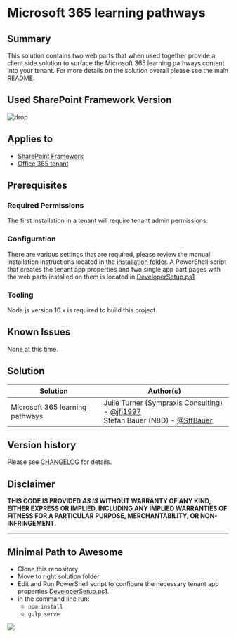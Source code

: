 # Microsoft 365 learning pathways

## Summary

This solution contains two web parts that when used together provide a client side solution to surface the Microsoft 365 learning pathways content into your tenant. For more details on the solution overall please see the main [README](README.md).

## Used SharePoint Framework Version

![drop](https://img.shields.io/badge/drop-1.12.1-green.svg)

## Applies to

* [SharePoint Framework](https://dev.office.com/sharepoint)
* [Office 365 tenant](https://dev.office.com/sharepoint/docs/spfx/set-up-your-development-environment)

## Prerequisites

### Required Permissions

The first installation in a tenant will require tenant admin permissions.

### Configuration

There are various settings that are required, please review the manual installation instructions located in the [installation folder](installation/README.md). A PowerShell script that creates the tenant app properties and two single app part pages with the web parts installed on them is located in [DeveloperSetup.ps1](./DeveloperSetup.ps1)

### Tooling

Node.js version 10.x is required to build this project.

## Known Issues

None at this time.

## Solution

Solution|Author(s)
--------|---------
Microsoft 365 learning pathways | Julie Turner (Sympraxis Consulting) - [@jfj1997](https://twitter.com/jfj1997) <br/> Stefan Bauer (N8D) - [@StfBauer](https://twitter.com/stfbauer)

## Version history

Please see [CHANGELOG](src/CHANGELOG.md) for details.

## Disclaimer

**THIS CODE IS PROVIDED *AS IS* WITHOUT WARRANTY OF ANY KIND, EITHER EXPRESS OR IMPLIED, INCLUDING ANY IMPLIED WARRANTIES OF FITNESS FOR A PARTICULAR PURPOSE, MERCHANTABILITY, OR NON-INFRINGEMENT.**

---

## Minimal Path to Awesome

* Clone this repository
* Move to right solution folder
* Edit and Run PowerShell script to configure the necessary tenant app properties [DeveloperSetup.ps1](./DeveloperSetup.ps1).
* in the command line run:
  * `npm install`
  * `gulp serve`

<img src="https://telemetry.sharepointpnp.com/sp-dev-solutions/solutions/M365LP" />
